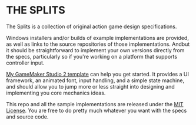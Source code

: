 # THE SPLITS

The Splits is a collection of original action game design specifications. 

Windows installers and/or builds of example implementations are provided, as well as links to the source repositories of those implementations. Andbut it should be straightforward to implement your own versions directly from the specs, particularly so if you're working on a platform that supports controller input. 

[My GameMaker Studio 2 template](https://github.com/wlycdgrfromflatiron/GMS-Splitslib) can help you get started. It provides a UI framework, an animated font, input handling, and a simple state machine, and should allow you to jump more or less straight into designing and implementing you core mechanics ideas.

This repo and all the sample implementations are released under the [MIT License](LICENSE). You are free to do pretty much whatever you want with the specs and source code.
